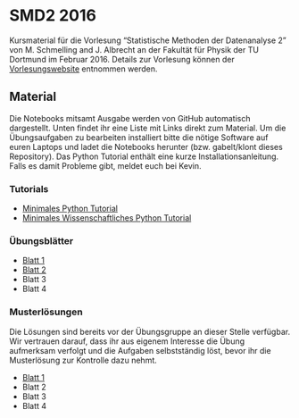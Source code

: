 # SMD2 2016
Kursmaterial für die Vorlesung “Statistische Methoden der Datenanalyse 2” von
M. Schmelling and J. Albrecht an der Fakultät für Physik der TU Dortmund im
Februar 2016. Details zur Vorlesung können der
[Vorlesungswebsite](http://www.e5.physik.tu-dortmund.de/albrecht/lectures/data1516/)
entnommen werden.

## Material
Die Notebooks mitsamt Ausgabe werden von GitHub automatisch dargestellt. Unten
findet ihr eine Liste mit Links direkt zum Material. Um die Übungsaufgaben zu
bearbeiten installiert bitte die nötige Software auf euren Laptops und ladet
die Notebooks herunter (bzw. gabelt/klont dieses Repository). Das Python
Tutorial enthält eine kurze Installationsanleitung. Falls es damit Probleme
gibt, meldet euch bei Kevin.

### Tutorials
 * [Minimales Python Tutorial](tutorials/Python%20Tutorial.ipynb)
 * [Minimales Wissenschaftliches Python
   Tutorial](tutorials/Wissenschaftliches%20Python%20Tutorial.ipynb)

### Übungsblätter
 * [Blatt 1](assignments/1.ipynb)
 * [Blatt 2](assignments/2.ipynb)
 * Blatt 3
 * Blatt 4

### Musterlösungen
Die Lösungen sind bereits vor der Übungsgruppe an dieser Stelle verfügbar. Wir
vertrauen darauf, dass ihr aus eigenem Interesse die Übung aufmerksam verfolgt
und die Aufgaben selbstständig löst, bevor ihr die Musterlösung zur Kontrolle
dazu nehmt.

 * [Blatt 1](solutions/1.ipynb)
 * Blatt 2
 * Blatt 3
 * Blatt 4

